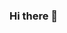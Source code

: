 ### Hi there 👋

<!--
**joonyg10/joonyg10** is a ✨ _special_ ✨ repository because its `README.md` (this file) appears on your GitHub profile.



<br />
 
 ## Stack
 
 ![HTML](https://img.shields.io/badge/HTML5-E34F26?style=for-the-badge&logo=html5&logoColor=white) ![CSS](https://img.shields.io/badge/CSS3-1572B6?style=for-the-badge&logo=css3&logoColor=white) ![SASS](https://img.shields.io/badge/Sass-CC6699?style=for-the-badge&logo=sass&logoColor=white) ![JS](https://img.shields.io/badge/JavaScript-323330?style=for-the-badge&logo=javascript&logoColor=F7DF1E) ![TypeScript](https://img.shields.io/badge/typescript-%23007ACC.svg?style=for-the-badge&logo=typescript&logoColor=white) ![React](https://img.shields.io/badge/react-%2320232a.svg?style=for-the-badge&logo=react&logoColor=%2361DAFB) ![Styled-components](https://img.shields.io/badge/styled--components-DB7093?style=for-the-badge&logo=styled-components&logoColor=white) ![Router](https://img.shields.io/badge/React_Router-CA4245?style=for-the-badge&logo=react-router&logoColor=white) ![Redux](https://img.shields.io/badge/Redux-593D88?style=for-the-badge&logo=redux&logoColor=white)
 
 <br />
 
 ## Trying to be Better
 Nowdays, I'm studying about *css custom property* and get interested on animation effects.
 Also, working on how to **manage my styles more efficiently**  and how to **make my code seperated by concerns with more readability.**
 
 
 <br />

 
 ## Interested in
  I'm interest in animation effects on webs and 3D transform effects.
  Later on, I want use tools like the example below on my Project
 
  ![RxJS](https://img.shields.io/badge/rxjs-%23B7178C.svg?style=for-the-badge&logo=reactivex&logoColor=white) ![Framer](https://img.shields.io/badge/Framer-black?style=for-the-badge&logo=framer&logoColor=blue) ![Threejs](https://img.shields.io/badge/threejs-black?style=for-the-badge&logo=three.js&logoColor=white) ![Chart.js](https://img.shields.io/badge/chart.js-F5788D.svg?style=for-the-badge&logo=chart.js&logoColor=white) ![Next JS](https://img.shields.io/badge/Next-black?style=for-the-badge&logo=next.js&logoColor=white)

<br />
 
 ## My Favorite Technology Stack Youtube channels
 [My favorite CSS Channel Kevin Powell](https://www.youtube.com/kepowob)
 [Web stack Tutorial PedroTech](https://www.youtube.com/channel/UC8S4rDRZn6Z_StJ-hh7ph8g)
 They are my favorite stack channels, I learned a lot from them not only tutorials, but also advanced topics
